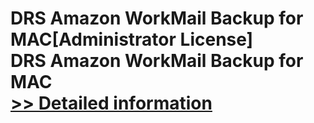 # DRS Amazon WorkMail Backup for MAC[Administrator License]<br />DRS Amazon WorkMail Backup for MAC<br />[>> Detailed information](https://secure.shareit.com/shareit/product.html?productid=301004922&affiliateid=200057808)
